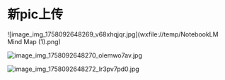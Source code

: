 # 新pic上传

<!-- 
id: 1758092618571
created: 2025-09-17T07:03:43.883Z
updated: 2025-09-17T07:04:13.871Z
-->


![image_img_1758092648269_v68xhqjqr.jpg](wxfile://temp/NotebookLM Mind Map (1).png)
<!-- 标签: 图片, 二维码, 日期命名, 方形, 高清, 小文件, 下午 -->

![image_img_1758092648270_olemwo7av.jpg](wxfile://temp/培训数据对比图.jpg)
<!-- 标签: 图片, 日期命名, 横向, 中等画质, 小文件, 下午 -->

![image_img_1758092648272_lr3pv7pd0.jpg](wxfile://temp/商务数据图表.jpg)
<!-- 标签: 图片, 日期命名, 横向, 中等画质, 小文件, 下午 -->


